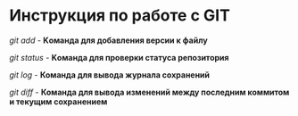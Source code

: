 # Инструкция по работе с GIT<a id="headin"></a>

*git add* - **Kоманда для добавления версии к файлу**

*git status* - **Kоманда для проверки статуса репозитория**

*git log* - **Команда для вывода журнала сохранений**

*git diff* - **Команда для вывода изменений между последним коммитом и текущим сохранением**

